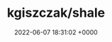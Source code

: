 ---
title: "kgiszczak/shale"
link: "https://github.com/kgiszczak/shale"
date: "2022-06-07 18:31:02 +0000"
---